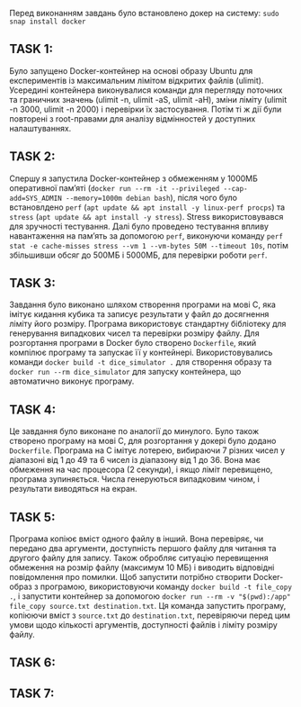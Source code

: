 Перед виконанням завдань було встановлено докер на систему: `sudo snap install docker`

## TASK 1:

Було запущено Docker-контейнер на основі образу Ubuntu для експериментів із максимальним лімітом відкритих файлів (ulimit). Усередині контейнера виконувалися команди для перегляду поточних та граничних значень (ulimit -n, ulimit -aS, ulimit -aH), зміни ліміту (ulimit -n 3000, ulimit -n 2000) і перевірки їх застосування. Потім ті ж дії були повторені з root-правами для аналізу відмінностей у доступних налаштуваннях.

## TASK 2:

Спершу я запустила Docker-контейнер з обмеженням у 1000МБ оперативної пам’яті (`docker run --rm -it --privileged --cap-add=SYS_ADMIN --memory=1000m debian bash`), після чого було встановлдено `perf` (`apt update && apt install -y linux-perf procps`) та `stress` (`apt update && apt install -y stress`). Stress використовувався для зручності тестування. Далі було проведено тестування впливу навантаження на пам’ять за допомогою `perf`, виконуючи команду `perf stat -e cache-misses stress --vm 1 --vm-bytes 50M --timeout 10s`, потім збільшивши обсяг до 500МБ і 5000МБ, для перевірки роботи `perf`.

## TASK 3:

Завдання було виконано шляхом створення програми на мові C, яка імітує кидання кубика та записує результати у файл до досягнення ліміту його розміру. Програма використовує стандартну бібліотеку для генерування випадкових чисел та перевірки розміру файлу. Для розгортання програми в Docker було створено `Dockerfile`, який компілює програму та запускає її у контейнері. Використовувались команди `docker build -t dice_simulator .` для створення образу та `docker run --rm dice_simulator` для запуску контейнера, що автоматично виконує програму.

## TASK 4:

Це завдання було виконане по аналогії до минулого. Було також створено програму на мові С, для розгортання у докері було додано `Dockerfile`. Програма на C імітує лотерею, вибираючи 7 різних чисел у діапазоні від 1 до 49 та 6 чисел із діапазону від 1 до 36. Вона має обмеження на час процесора (2 секунди), і якщо ліміт перевищено, програма зупиняється. Числа генеруються випадковим чином, і результати виводяться на екран.

## TASK 5:

Програма копіює вміст одного файлу в інший. Вона перевіряє, чи передано два аргументи, доступність першого файлу для читання та другого файлу для запису. Також обробляє ситуацію перевищення обмеження на розмір файлу (максимум 10 МБ) і виводить відповідні повідомлення про помилки. Щоб запустити потрібно створити Docker-образ з програмою, використовуючи команду `docker build -t file_copy .`, і запустити контейнер за допомогою `docker run --rm -v "$(pwd):/app" file_copy source.txt destination.txt`. Ця команда запустить програму, копіюючи вміст з `source.txt` до `destination.txt`, перевіряючи перед цим умови щодо кількості аргументів, доступності файлів і ліміту розміру файлу.

## TASK 6:

## TASK 7: